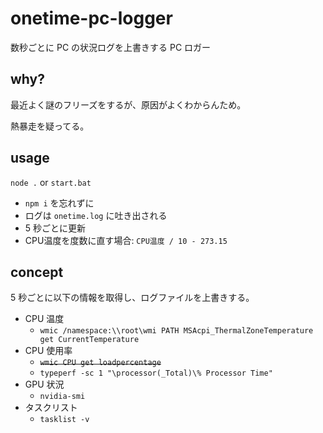 # onetime-pc-logger

数秒ごとに PC の状況ログを上書きする PC ロガー

## why?

最近よく謎のフリーズをするが、原因がよくわからんため。

熱暴走を疑ってる。

## usage

`node .` or `start.bat`

- `npm i` を忘れずに
- ログは `onetime.log` に吐き出される
- 5 秒ごとに更新
- CPU温度を度数に直す場合: `CPU温度 / 10 - 273.15`

## concept

5 秒ごとに以下の情報を取得し、ログファイルを上書きする。

- CPU 温度
  - `wmic /namespace:\\root\wmi PATH MSAcpi_ThermalZoneTemperature get CurrentTemperature`
- CPU 使用率
  - ~~`wmic CPU get loadpercentage`~~
  - `typeperf -sc 1 "\processor(_Total)\% Processor Time"`
- GPU 状況
  - `nvidia-smi`
- タスクリスト
  - `tasklist -v`
